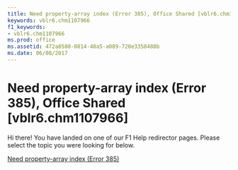 ```yaml
---
title: Need property-array index (Error 385), Office Shared [vblr6.chm1107966]
keywords: vblr6.chm1107966
f1_keywords:
- vblr6.chm1107966
ms.prod: office
ms.assetid: 472a8580-0814-48a5-a089-720e3358488b
ms.date: 06/08/2017
---
```



# Need property-array index (Error 385), Office Shared [vblr6.chm1107966]

Hi there! You have landed on one of our F1 Help redirector pages. Please select the topic you were looking for below.

[Need property-array index (Error 385)](http://msdn.microsoft.com/library/b704c5a3-baea-61df-3921-ca017c092983%28Office.15%29.aspx)

